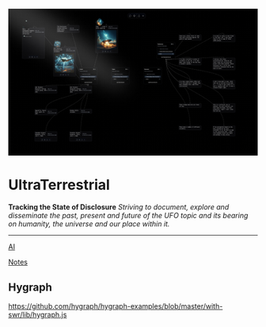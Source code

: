 ![Example Image](./docs/mindmap.png)

# UltraTerrestrial

**Tracking the State of Disclosure**
*Striving to document, explore and disseminate the past, present and future of the UFO topic and its bearing on humanity, the universe and our place within it.*

---

[AI](./docs/ai.md)

[Notes](./docs/notes.md)

## Hygraph

<https://github.com/hygraph/hygraph-examples/blob/master/with-swr/lib/hygraph.js>
